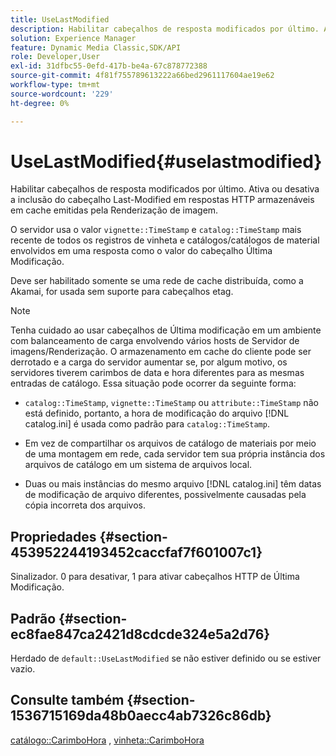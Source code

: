 ```yaml
---
title: UseLastModified
description: Habilitar cabeçalhos de resposta modificados por último. Ativa ou desativa a inclusão do cabeçalho Last-Modified em respostas HTTP armazenáveis em cache emitidas pela Renderização de imagem.
solution: Experience Manager
feature: Dynamic Media Classic,SDK/API
role: Developer,User
exl-id: 31dfbc55-0efd-417b-be4a-67c878772388
source-git-commit: 4f81f755789613222a66bed2961117604ae19e62
workflow-type: tm+mt
source-wordcount: '229'
ht-degree: 0%

---
```


# UseLastModified{#uselastmodified}

Habilitar cabeçalhos de resposta modificados por último. Ativa ou desativa a inclusão do cabeçalho Last-Modified em respostas HTTP armazenáveis em cache emitidas pela Renderização de imagem.

O servidor usa o valor `vignette::TimeStamp` e `catalog::TimeStamp` mais recente de todos os registros de vinheta e catálogos/catálogos de material envolvidos em uma resposta como o valor do cabeçalho Última Modificação.

Deve ser habilitado somente se uma rede de cache distribuída, como a Akamai, for usada sem suporte para cabeçalhos etag.

>[!NOTE]
>
>Tenha cuidado ao usar cabeçalhos de Última modificação em um ambiente com balanceamento de carga envolvendo vários hosts de Servidor de imagens/Renderização. O armazenamento em cache do cliente pode ser derrotado e a carga do servidor aumentar se, por algum motivo, os servidores tiverem carimbos de data e hora diferentes para as mesmas entradas de catálogo. Essa situação pode ocorrer da seguinte forma:

* `catalog::TimeStamp`, `vignette::TimeStamp` ou `attribute::TimeStamp` não está definido, portanto, a hora de modificação do arquivo [!DNL catalog.ini] é usada como padrão para `catalog::TimeStamp`.

* Em vez de compartilhar os arquivos de catálogo de materiais por meio de uma montagem em rede, cada servidor tem sua própria instância dos arquivos de catálogo em um sistema de arquivos local.
* Duas ou mais instâncias do mesmo arquivo [!DNL catalog.ini] têm datas de modificação de arquivo diferentes, possivelmente causadas pela cópia incorreta dos arquivos.

## Propriedades {#section-453952244193452caccfaf7f601007c1}

Sinalizador. 0 para desativar, 1 para ativar cabeçalhos HTTP de Última Modificação.

## Padrão {#section-ec8fae847ca2421d8cdcde324e5a2d76}

Herdado de `default::UseLastModified` se não estiver definido ou se estiver vazio.

## Consulte também {#section-1536715169da48b0aecc4ab7326c86db}

[catálogo::CarimboHora](../../../../../ir-api/material-cat/image-rendering-api-ref/c-ir-material-catalog/c-ir-material-data-reference/r-ir-timestamp-dataref.md#reference-6daf7973dc4f4b4e9e8165756db7c319) , [vinheta::CarimboHora](../../../../../ir-api/material-cat/image-rendering-api-ref/c-ir-material-catalog/c-ir-vignette-map-reference/r-ir-timestamp-vignette.md#reference-d57cdd40a6a645d199dbb1d56cc85bc1)

